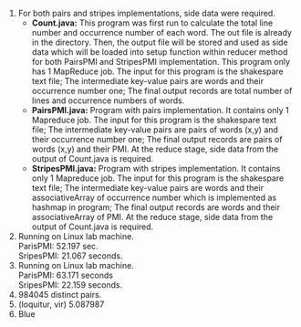 <ol>
<li>For both pairs and stripes implementations, side data were required. <ul>
    <li><b>Count.java:</b> This program was first run to calculate the total line number and occurrence number of each word. The out file is already in the directory.
    Then, the output file will be stored and used as side data which will be loaded into setup function within reducer method for both PairsPMI and StripesPMI implementation. This program only has 1 MapReduce job. The input for this program is the shakespare text file; The intermediate key-value pairs are words and their occurrence number one; The final output records are total number of lines and occurrence numbers of words. </li>
    <li><b>PairsPMI.java:</b> Program with pairs implementation. It contains only 1 Mapreduce job.  The input for this program is the shakespare text file; The intermediate key-value pairs are pairs of words (x,y) and their occurrence number one; The final output records are pairs of words (x,y) and their PMI. At the reduce stage, side data from the output of Count.java is required.</li>
    <li><b>StripesPMI.java:</b> Program with stripes implementation. It contains only 1 Mapreduce job.  The input for this program is the shakespare text file; The intermediate key-value pairs are words and their associativeArray of occurrence number which is implemented as hashmap in program; The final output records are  words and their associativeArray of PMI. At the reduce stage, side data from the output of Count.java is required.</li>
    </ul>

</li>

<li>Running on Linux lab machine. <br>
    ParisPMI: 52.197 sec.<br>
    SripesPMI: 21.067 seconds.
</li>

<li>Running on Linux lab machine. <br>
    ParisPMI:  63.171 seconds <br>
    SripesPMI: 22.159 seconds.</li>

<li>984045 distinct pairs.</li>

<li>(loquitur, vir)	5.087987<br>
</li>

<li>Blue</li>
</ol>
